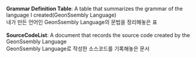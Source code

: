 **Grammar Definition Table**: A table that summarizes the grammar of the language I created(GeonSsembly Language)
<br>내가 만든 언어인 GeonSsembly Language의 문법을 정리해놓은 표<br>
<br>
**SourceCodeList**: A document that records the source code created by the GeonSsembly Language
<br>GeonSsembly Language로 작성한 소스코드를 기록해놓은 문서<br>

